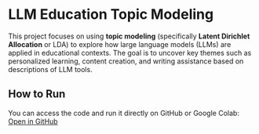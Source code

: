 # LLM Education Topic Modeling

This project focuses on using **topic modeling** (specifically **Latent Dirichlet Allocation** or LDA) to explore how large language models (LLMs) are applied in educational contexts. The goal is to uncover key themes such as personalized learning, content creation, and writing assistance based on descriptions of LLM tools.

## How to Run

You can access the code and run it directly on GitHub or Google Colab:
[Open in GitHub](https://github.com/saeed-saffari/LLM_education_topic_modeling/blob/main/topic_modeling_001.ipynb)
